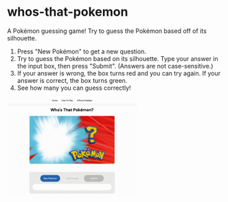 # whos-that-pokemon
A Pokémon guessing game! Try to guess the Pokémon based off of its silhouette.

1. Press "New Pokémon" to get a new question.
2. Try to guess the Pokémon based on its silhouette. Type your answer in the input box, then press "Submit". (Answers are not case-sensitive.)
3. If your answer is wrong, the box turns red and you can try again. If your answer is correct, the box turns green.
4. See how many you can guess correctly!

<img src="/img/poke-demo.gif" alt="Gameplay example of correct/incorrect guesses" width="60%">
